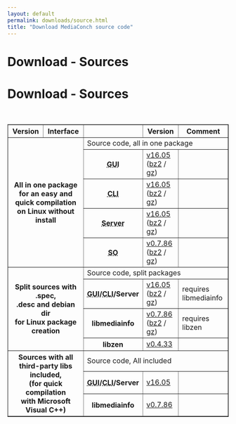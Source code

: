 ```yaml
---
layout: default
permalink: downloads/source.html
title: "Download MediaConch source code"
---
```


# Download - Sources

<section id="Sources"></section>

<h1>Download - Sources</h1>
<br />

<table border="1">
<tr class="table-header">
    <th>Version</th>
    <th>Interface</th>
    <th>&nbsp;</th>
    <th>Version</th>
    <th>Comment</th>
</tr>
<tr>
    <th rowspan="5" colspan="2">All in one package<br /> for an easy and quick compilation<br /> on Linux without install</th>
    <td class="table-OS" colspan="3" id="AllInOne">Source code, all in one package</td>
</tr>
<tr>
    <th><abbr title="Graphical User Interface">GUI</abbr></th>
    <td><a href="//mediaarea.net/download/binary/mediaconch-gui/16.05/MediaConch_GUI_16.05_GNU_FromSource.tar.xz">v16.05</a> (<a href="//mediaarea.net/download/binary/mediaconch-gui/16.05/MediaConch_GUI_16.05_GNU_FromSource.tar.bz2">bz2</a> / <a href="//mediaarea.net/download/binary/mediaconch-gui/16.05/MediaConch_GUI_16.05_GNU_FromSource.tar.gz">gz</a>)</td>
    <td>&nbsp;</td>
</tr>
<tr>
    <th><abbr title="Command Line Interface">CLI</abbr></th>
    <td><a href="//mediaarea.net/download/binary/mediaconch/16.05/MediaConch_CLI_16.05_GNU_FromSource.tar.xz">v16.05</a> (<a href="//mediaarea.net/download/binary/mediaconch/16.05/MediaConch_CLI_16.05_GNU_FromSource.tar.bz2">bz2</a> / <a href="//mediaarea.net/download/binary/mediaconch/16.05/MediaConch_CLI_16.05_GNU_FromSource.tar.gz">gz</a>)</td>
    <td>&nbsp;</td>
</tr>
<tr>
    <th><abbr title="Server">Server</abbr></th>
    <td><a href="//mediaarea.net/download/binary/mediaconch-server/16.05/MediaConch_Server_16.05_GNU_FromSource.tar.xz">v16.05</a> (<a href="//mediaarea.net/download/binary/mediaconch-server/16.05/MediaConch_Server_16.05_GNU_FromSource.tar.bz2">bz2</a> / <a href="//mediaarea.net/download/binary/mediaconch-server/16.05/MediaConch_Server_16.05_GNU_FromSource.tar.gz">gz</a>)</td>
    <td>&nbsp;</td>
</tr>
<tr>
    <th><abbr title="Shared Object">SO</abbr></th>
    <td><a href="//mediaarea.net/download/binary/libmediainfo0/0.7.86/MediaInfo_DLL_0.7.86_GNU_FromSource.tar.xz">v0.7.86</a> (<a href="//mediaarea.net/download/binary/libmediainfo0/0.7.86/MediaInfo_DLL_0.7.86_GNU_FromSource.tar.bz2">bz2</a> / <a href="//mediaarea.net/download/binary/libmediainfo0/0.7.86/MediaInfo_DLL_0.7.86_GNU_FromSource.tar.gz">gz</a>)</td>
    <td>&nbsp;</td>
</tr>
<tr>
    <th rowspan="4" colspan="2">Split sources with .spec,<br />.desc and debian dir<br /> for Linux package creation</th>
    <td class="table-OS" colspan="3" id="Split">Source code, split packages</td>
</tr>
<tr>
    <th><abbr title="Graphical User Interface">GUI</abbr>/<abbr title="Command Line Interface">CLI</abbr>/Server</th>
    <td><a href="//mediaarea.net/download/source/mediaconch/16.05/mediaconch_16.05.tar.xz">v16.05</a> (<a href="//mediaarea.net/download/source/mediaconch/16.05/mediaconch_16.05.tar.bz2">bz2</a> / <a href="//mediaarea.net/download/source/mediaconch/16.05/mediaconch_16.05.tar.gz">gz</a>)</td>
    <td>requires libmediainfo</td>
</tr>
<tr>
    <th>libmediainfo</th>
    <td><a href="//mediaarea.net/download/source/libmediainfo/0.7.86/libmediainfo_0.7.86.tar.xz">v0.7.86</a> (<a href="//mediaarea.net/download/source/libmediainfo/0.7.86/libmediainfo_0.7.86.tar.bz2">bz2</a> / <a href="//mediaarea.net/download/source/libmediainfo/0.7.86/libmediainfo_0.7.86.tar.gz">gz</a>)</td>
    <td>requires libzen</td>
</tr>
<tr>
    <th>libzen</th>
    <td><a href="//mediaarea.net/download/source/libzen/0.4.33/libzen_0.4.33.tar.bz2">v0.4.33</a></td>
    <td>&nbsp;</td>
</tr>
<tr>
    <th rowspan="3" colspan="2">Sources with all<br />third-party libs included,<br />(for quick compilation<br />with Microsoft Visual C++)</th>
    <td class="table-OS" colspan="3" id="Split">Source code, All included</td>
</tr>
<tr>
    <th><abbr title="Graphical User Interface">GUI</abbr>/<abbr title="Command Line Interface">CLI</abbr>/Server</th>
    <td><a href="//mediaarea.net/download/source/mediaconch/16.05/mediaconch_16.05_AllInclusive.7z">v16.05</a></td>
    <td>&nbsp;</td>
</tr>
<tr>
    <th>libmediainfo</th>
    <td><a href="//mediaarea.net/download/source/libmediainfo/0.7.86/libmediainfo_0.7.86_AllInclusive.7z">v0.7.86</a></td>
    <td>&nbsp;</td>
</tr>
</table>
